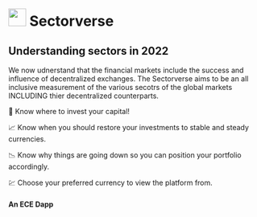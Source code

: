 #  <img src="https://user-images.githubusercontent.com/61543012/194726651-de123292-4dff-4cea-bcf2-e01a41133641.png" height="35" width="35" align-items="center" justify-content="center" /> Sectorverse

## Understanding sectors in 2022
We now udnerstand that the financial markets include the success and influence of decentralized exchanges. The Sectorverse aims to be an all inclusive measurement of the various secotrs of the global markets INCLUDING thier decentralized counterparts. 

💸 Know where to invest your capital!

📈 Know when you should restore your investments to stable and steady currencies.

📉 Know why things are going down so you can position your portfolio accordingly.

💹 Choose your preferred currency to view the platform from.

#### An ECE Dapp
